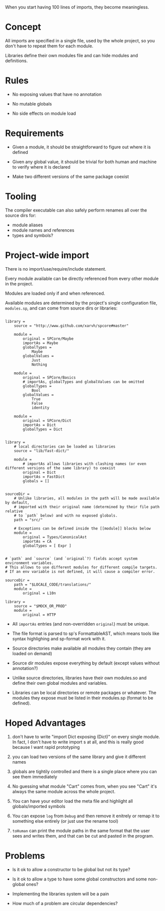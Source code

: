 

When you start having 100 lines of imports, they become meaningless.


Concept
=======

All imports are specified in a single file, used by the whole project, so you
don't have to repeat them for each module.

Libraries define their own modules file and can hide modules and definitions.


Rules
=====

* No exposing values that have no annotation

* No mutable globals

* No side effects on module load


Requirements
============

* Given a module, it should be straightforward to figure out where it is defined

* Given any global value, it should be trivial for both human and machine to verify where it is declared

* Make two different versions of the same package coexist


Tooling
=======

The compiler executable can also safely perform renames all over the source dirs for:
  - module aliases
  - module names and references
  - types and symbols?


Project-wide import
===================

There is no import/use/require/include statement.

Every module available can be directly referenced from every other module in the project.

Modules are loaded only if and when referenced.

Available modules are determined by the project's single configuration file, `modules.sp`, and can come from source dirs or libraries:
```sp

library =
    source = "http://www.github.com/xarvh/spcore#master"

    module =
        original = SPCore/Maybe
        importAs = Maybe
        globalTypes =
            Maybe
        globalValues =
            Just
            Nothing

    module =
        original = SPCore/Basics
        # importAs, globalTypes and globalValues can be omitted
        globalTypes =
            Bool
        globalValues =
            True
            False
            identity

    module =
        original = SPCore/Dict
        importAs = Dict
        globalTypes = Dict


library =
    # local directories can be loaded as libraries
    source = "lib/fast-dict/"

    module =
        # importAs allows libraries with clashing names (or even different versions of the same library) to coexist
        original = Dict
        importAs = FastDict
        globals = []


sourceDir =
    # Unlike libraries, all modules in the path will be made available by default,
    # imported with their original name (determined by their file path relative
    # to `path` below) and with no exposed globals.
    path = "src/"

    # Exceptions can be defined inside the [[module]] blocks below
    module =
        original = Types/CanonicalAst
        importAs = CA
        globalTypes = [ Expr ]


# `path` and `source` (and `original`?) fields accept system environment variables.
# This allows to use different modules for different compile targets.
# If an env variable is not defined, it will cause a compiler error.

sourceDir =
    path = "$LOCALE_CODE/translations/"
    module =
        original = L10n

library =
    source = "$MOCK_OR_PROD"
    module =
        original = HTTP
```

* All `importAs` entries (and non-overridden `original`) must be unique.

* The file format is parsed to sp's FormattableAST, which means tools like syntax highlighing and sp-format work with it.

* Source directories make available all modules they contain (they are loaded on demand)

* Source dir modules expose everything by default (except values without annotation?)

* Unlike source directories, libraries have their own modules.so and define their own global modules and variables.

* Libraries can be local directories or remote packages or whatever.
  The modules they expose must be listed in their modules.sp (format to be defined).


Hoped Advantages
================
1. don't have to write "import Dict exposing (Dict)" on every single module. In fact, I don't have to write import s at all, and this is really good because I want rapid prototyping

2. you can load two versions of the same library and give it different names

3. globals are tightily controlled and there is a single place where you can see them immediately

4. No guessing what module "Cart" comes from, when you see "Cart" it's always the same module across the whole project.

5. You can have your editor load the meta file and highlight all globals/imported symbols

6. You can expose `log` from `Debug` and then remove it enitrely or remap it to something else entirely (or just use the rename tool)

7. `toHuman` can print the module paths in the same format that the user sees and writes them, and that can be cut and pasted in the program.


Problems
========

* Is it ok to allow a constructor to be global but not its type?

* Is it ok to allow a type to have some global constructors and some non-global ones?

* Implementing the libraries system will be a pain

* How much of a problem are circular dependencies?

